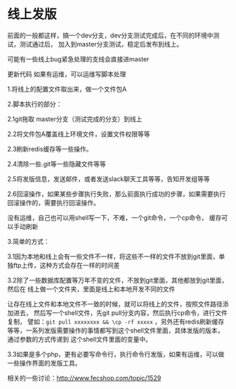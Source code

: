 线上发版
===============

前面的一般都这样，搞一个dev分支，dev分支测试完成后，在不同的环境中测试，测试通过后， 加入到master分支测试，稳定后发布到线上。

可能有一些线上bug紧急处理的支线会直接进master

更新代码
如果有运维，可以运维写脚本处理

1.将线上的配置文件取出来，做一个文件包A

2.脚本执行的部分：

2.1git拖取 master分支（测试完成的分支）到线上

2.2将文件包A覆盖线上环境文件，设置文件权限等等

2.3刷新redis缓存等一些操作。

2.4清除一些.git等一些隐藏文件等等

2.5将发版信息，发送邮件，或者发送slack聊天工具等等，告知开发组等等

2.6回滚操作，如果某些步骤执行失败，那么前面执行成功的步骤，如果需要执行回滚操作的，需要执行回滚操作。

没有运维，自己也可以用shell写一下，不难，一个git命令，一个cp命令， 缓存可以手动刷新

3.简单的方式：

3.1因为本地和线上会有一些文件不一样，将这些不一样的文件不放到git里面，单独ftp上传，这种方式会存在一样的时间差

3.2除了一些数据库配置等万年不变的文件，不放到git里面，其他都放到git里面，然后在
线上做一个文件夹，里面是线上和本地开发不同的文件

让存在线上文件和本地文件不一致的时候，就可以将线上的文件，按照文件路径添加进去，
然后写一个shell文件，先git pull分支内容，然后执行cp命令，进行文件复制，
譬如：`git pull xxxxxxxx && \cp -rf xxxxx`
，另外还有redis刷新缓存等等，一系列发版需要操作的事情都写到这个shell文件里面，具体发版的版本，通过参数的方式传递到
这个shell文件里面的变量中。

3.3如果是多个php，更有必要写命令行，执行命令行发版，如果有运维，可以做一些操作界面的发版工具。

相关的一些讨论：http://www.fecshop.com/topic/1529























